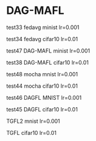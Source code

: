 # DAG-MAFL

test33 fedavg minist lr=0.001

test34 fedavg cifar10 lr=0.01

test47 DAG-MAFL minist lr=0.001

test38 DAG-MAFL cifar10 lr=0.01

test48 mocha mnist lr=0.001

test44 mocha cifar10 lr=0.01

test46 DAGFL MNIST lr=0.001 

test45 DAGFL cifar10 lr=0.01

TGFL2 mnist lr=0.001

TGFL cifar10 lr=0.01

